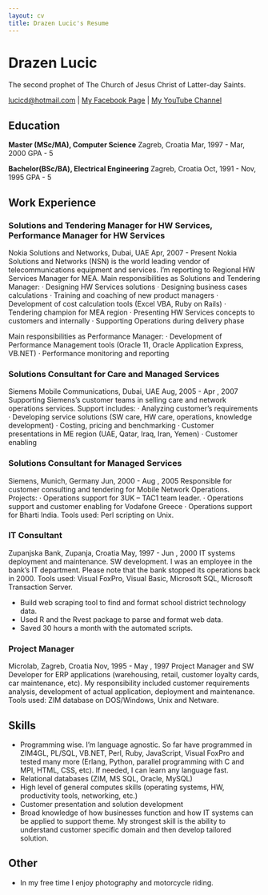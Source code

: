 ```yaml
---
layout: cv
title: Drazen Lucic's Resume
---
```

# Drazen Lucic
The second prophet of The Church of Jesus Christ of Latter-day Saints.

<div id="webaddress">
<a href="lucicd@hotmail.com">lucicd@hotmail.com</a>
| <a href="https://www.facebook.com/drazen.lucic">My Facebook Page</a>
| <a href="https://www.youtube.com/user/lucicd">My YouTube Channel</a>
</div>

<!-- https://www.monique.tech/the-art-of-markdown -->

## Education

__Master (MSc/MA), Computer Science__
Zagreb, Croatia
Mar, 1997 - Mar, 2000
GPA - 5

__Bachelor(BSc/BA), Electrical Engineering__
Zagreb, Croatia
Oct, 1991 - Nov, 1995
GPA - 5

## Work Experience

### Solutions and Tendering Manager for HW Services, Performance Manager for HW Services
Nokia Solutions and Networks, Dubai, UAE
Apr, 2007 - Present
Nokia Solutions and Networks (NSN) is the world leading vendor of telecommunications
equipment and services. I’m reporting to Regional HW Services Manager for MEA.
Main responsibilities as Solutions and Tendering Manager:
· Designing HW Services solutions
· Designing business cases calculations
· Training and coaching of new product managers
· Development of cost calculation tools (Excel VBA, Ruby on Rails)
· Tendering champion for MEA region
· Presenting HW Services concepts to customers and internally
· Supporting Operations during delivery phase

Main responsibilities as Performance Manager:
· Development of Performance Management tools (Oracle 11, Oracle Application Express,
VB.NET)
· Performance monitoring and reporting

### Solutions Consultant for Care and Managed Services
Siemens Mobile Communications, Dubai, UAE
Aug, 2005 - Apr , 2007
Supporting Siemens’s customer teams in selling care and network operations services. Support includes:
· Analyzing customer’s requirements
· Developing service solutions (SW care, HW care, operations, knowledge development)
· Costing, pricing and benchmarking
· Customer presentations in ME region (UAE, Qatar, Iraq, Iran, Yemen)
· Customer enabling

### Solutions Consultant for Managed Services
Siemens, Munich, Germany
Jun, 2000 - Aug , 2005
Responsible for customer consulting and tendering for Mobile Network Operations.
Projects:
· Operations support for 3UK – TAC1 team leader.
· Operations support and customer enabling for Vodafone Greece
· Operations support for Bharti India.
Tools used: Perl scripting on Unix.

### IT Consultant
Zupanjska Bank, Zupanja, Croatia
May, 1997 - Jun , 2000
IT systems deployment and maintenance. SW development. I was an employee in the bank’s IT
department. Please note that the bank stopped its operations back in 2000. Tools used: Visual FoxPro,
Visual Basic, Microsoft SQL, Microsoft Transaction Server.

- Build web scraping tool to find and format school district technology data.
- Used R and the Rvest package to parse and format web data.
- Saved 30 hours a month with the automated scripts.

### Project Manager
Microlab, Zagreb, Croatia
Nov, 1995 - May , 1997
Project Manager and SW Developer for ERP applications (warehousing, retail, customer loyalty cards, car
maintenance, etc). My responsibility included customer requirements analysis, development of actual
application, deployment and maintenance. Tools used: ZIM database on DOS/Windows, Unix and
Netware.


## Skills
- Programming wise. I’m language agnostic. So far have programmed in ZIM4GL, PL/SQL, VB.NET, Perl,
Ruby, JavaScript, Visual FoxPro and tested many more (Erlang, Python, parallel programming with C
and MPI, HTML, CSS, etc). If needed, I can learn any language fast.
- Relational databases (ZIM, MS SQL, Oracle, MySQL)
- High level of general computes skills (operating systems, HW, productivity tools, networking, etc.)
- Customer presentation and solution development
- Broad knowledge of how businesses function and how IT systems can be applied to support theme. My
strongest skill is the ability to understand customer specific domain and then develop tailored solution.

## Other
- In my free time I enjoy photography and motorcycle riding.

<!-- ### Footer

Last updated: July 2022 -->
